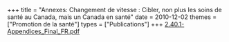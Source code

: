 +++
title = "Annexes: Changement de vitesse : Cibler, non plus les soins de santé au Canada, mais un Canada en santé"
date = 2010-12-02
themes = ["Promotion de la santé"]
types = ["Publications"]
+++
[2.40.1-Appendices\_Final\_FR.pdf](/files/2.40.1-Appendices_Final_FR.pdf)
